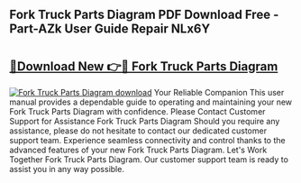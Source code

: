 ## Fork Truck Parts Diagram PDF Download Free - Part-AZk User Guide Repair NLx6Y

# <h2><a href="http://dfl9lq.blite.top/?on=Fork+Truck+Parts+Diagram">🔗Download New 👉🔴 Fork Truck Parts Diagram</a></h2>

[![Fork Truck Parts Diagram download](https://i.imgur.com/lujVjoI.png)](http://dfl9lq.blite.top/?on=Fork+Truck+Parts+Diagram)
Your Reliable Companion This user manual provides a dependable guide to operating and maintaining your new Fork Truck Parts Diagram with confidence. Please Contact Customer Support for Assistance Fork Truck Parts Diagram Should you require any assistance, please do not hesitate to contact our dedicated customer support team. Experience seamless connectivity and control thanks to the advanced features of your new Fork Truck Parts Diagram. Let's Work Together Fork Truck Parts Diagram. Our customer support team is ready to assist you in any way possible.
